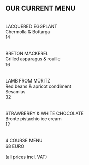 ## OUR CURRENT MENU

<br>
LACQUERED EGGPLANT<br>
Chermolla & Bottarga <br>
14<br>
<br>
<br>
BRETON MACKEREL <br>
Grilled asparagus & rouille<br>
16<br>
<br>
<br>
LAMB FROM MÜRITZ<br>
Red beans & apricot condiment <br>
Sesamius<br>
32<br>
<br>
<br>
STRAWBERRY & WHITE CHOCOLATE <br>
Bronte pistachio ice cream <br>
12<br>
<br>
<br>
4 COURSE MENU <br>
68 EURO<br>

<br>
(all prices incl. VAT)

